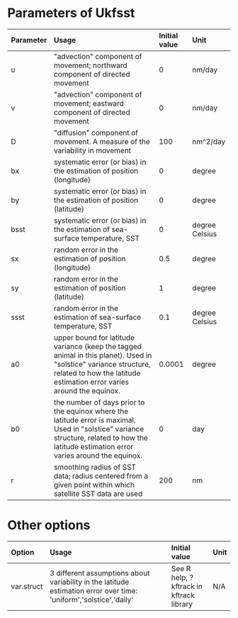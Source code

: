 

# Parameters of Ukfsst #

| **Parameter** | **Usage** | **Initial value** | **Unit** |
|:--------------|:----------|:------------------|:---------|
| u | "advection" component of movement; northward component of directed movement | 0 | nm/day |
| v | "advection" component of movement; eastward component of directed movement | 0 | nm/day |
| D | "diffusion" component of movement. A measure of the variability in movement  | 100 | nm^2/day |
| bx | systematic error (or bias) in the estimation of position (longitude) | 0 | degree |
| by | systematic error (or bias) in the estimation of position (latitude) | 0 | degree |
| bsst | systematic error (or bias) in the estimation of sea-surface temperature, SST | 0 | degree Celsius |
| sx | random error in the estimation of position (longitude) | 0.5 | degree |
| sy | random error in the estimation of position (latitude) | 1 | degree |
| ssst | random error in the estimation of sea-surface temperature, SST | 0.1 | degree Celsius |
| a0 | upper bound for latitude variance (keep the tagged animal in this planet). Used in "solstice" variance structure, related to how the latitude estimation error varies around the equinox. | 0.0001 | degree |
| b0 | the number of days prior to the equinox where the latitude error is maximal. Used in "solstice" variance structure, related to how the latitude estimation error varies around the equinox. | 0 | day |
| r | smoothing radius of SST data; radius centered from a given point within which satellite SST data are used | 200 | nm |

# Other options #

| **Option** | **Usage** | **Initial value** | **Unit** |
|:-----------|:----------|:------------------|:---------|
|var.struct | 3 different assumptions about variability in the latitude estimation error over time: 'uniform','solstice','daily' | See R help, ?kftrack in kftrack library | N/A |